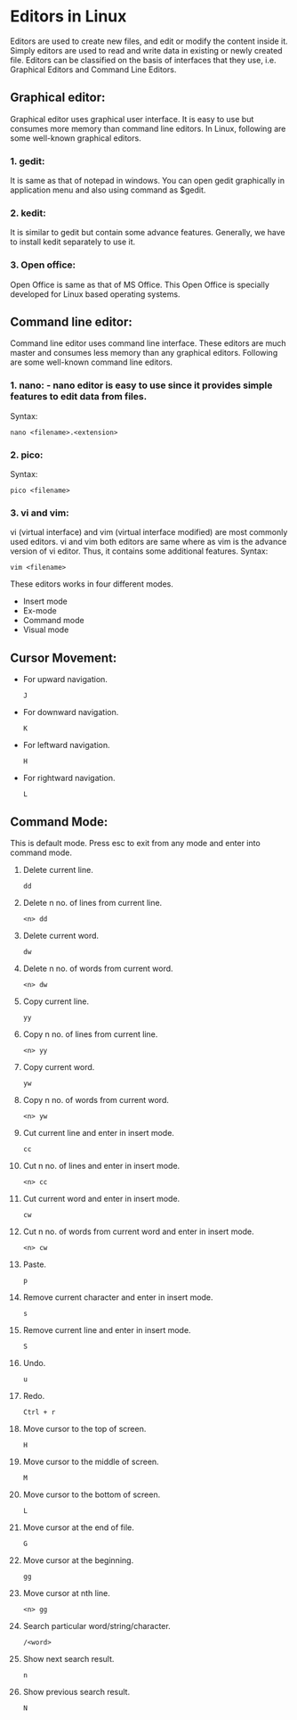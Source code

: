 # Editors in Linux

Editors are used to create new files, and edit or modify the content inside it. Simply editors are used to read and write data in existing or newly created file. Editors can be classified on the basis of interfaces that they use, i.e. Graphical Editors and Command Line Editors. 
 
## Graphical editor: 
Graphical editor uses graphical user interface. It is easy to use but consumes more memory than command line editors. 
In Linux, following are some well-known graphical editors.
 
  ### 1. gedit:
  It is same as that of notepad in windows. You can open gedit graphically in application menu and also using command as $gedit. 
   
  ### 2. kedit:
  It is similar to gedit but contain some advance features. Generally, we have to install kedit separately to use it. 
   
  ### 3. Open office:
  Open Office is same as that of MS Office. This Open Office is specially developed for Linux based operating systems. 

## Command line editor: 
Command line editor uses command line interface. These editors are much master and consumes less memory than any graphical editors. Following are some well-known command line editors.
 
### 1. nano: -  nano editor is easy to use since it provides simple features to edit data from files. 
Syntax:

    nano <filename>.<extension> 
 
### 2. pico:
Syntax:
  
    pico <filename>  
 
### 3. vi and vim:
vi (virtual interface) and vim (virtual interface modified) are most commonly used editors. vi and vim both editors are same where as vim is the advance version of vi editor. Thus, it contains some additional features.
Syntax:

    vim <filename>

These editors works in four different modes.
   * Insert mode
   * Ex-mode
   * Command mode
   * Visual mode 

## Cursor Movement:
- For upward navigation.

      J
  
- For downward navigation.

      K
  
- For leftward navigation.

      H
  
- For rightward navigation.

      L

## Command Mode:
This is default mode. Press esc to exit from any mode and enter into command mode.

1. Delete current line.

       dd

2. Delete n no. of lines from current line.

       <n> dd

3. Delete current word.

       dw

4. Delete n no. of words from current word.

       <n> dw

5. Copy current line.

       yy

6. Copy n no. of lines from current line.

       <n> yy

7. Copy current word.

       yw

8. Copy n no. of words from current word.

       <n> yw

9. Cut current line and enter in insert mode.

       cc

10. Cut n no. of lines and enter in insert mode.

        <n> cc

11. Cut current word and enter in insert mode.

        cw

12. Cut n no. of words from current word and enter in insert mode.

        <n> cw

13. Paste.

        p

14. Remove current character and enter in insert mode.

        s

15. Remove current line and enter in insert mode.

        S

16. Undo.

        u

17. Redo.

        Ctrl + r

18. Move cursor to the top of screen.

        H

19. Move cursor to the middle of screen.

        M

20. Move cursor to the bottom of screen.

        L

21. Move cursor at the end of file.

        G

22. Move cursor at the beginning.

        gg

23. Move cursor at nth line.

        <n> gg

24. Search particular word/string/character.

        /<word>

25. Show next search result.

        n

26. Show previous search result.

        N
